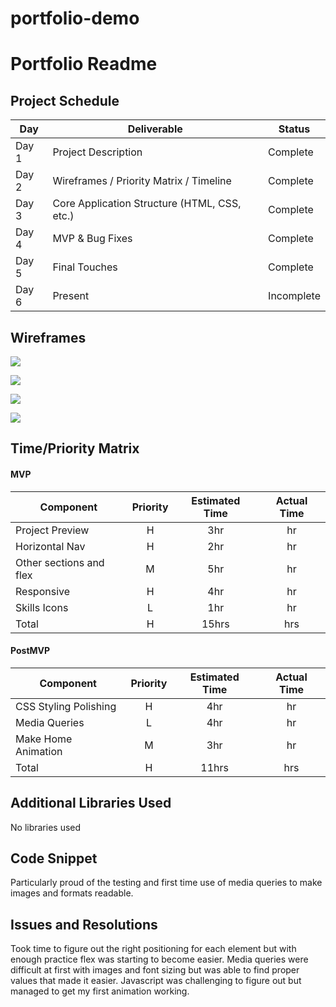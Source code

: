 # portfolio-demo
# Portfolio Readme 


## Project Schedule

|  Day | Deliverable | Status
|---|---| ---|
|Day 1| Project Description | Complete
|Day 2| Wireframes / Priority Matrix / Timeline | Complete
|Day 3| Core Application Structure (HTML, CSS, etc.) | Complete
|Day 4| MVP & Bug Fixes | Complete
|Day 5| Final Touches | Complete
|Day 6| Present | Incomplete

## Wireframes

![](img/Screen%20Shot%202022-10-05%20at%202.56.47%20PM.png)

![](img/Screen%20Shot%202022-10-05%20at%202.57.30%20PM.png)

![](img/Screen%20Shot%202022-10-05%20at%202.58.15%20PM.png)

![](img/Screen%20Shot%202022-10-05%20at%202.59.31%20PM.png)

## Time/Priority Matrix 


#### MVP
| Component | Priority | Estimated Time | Actual Time |
| --- | :---: |  :---: | :---: | 
| Project Preview | H | 3hr | hr |
| Horizontal Nav | H | 2hr | hr |   
| Other sections and flex| M | 5hr | hr| 
| Responsive | H | 4hr | hr | hr |
| Skills Icons | L | 1hr |  hr |
| Total | H | 15hrs| hrs |


#### PostMVP
| Component | Priority | Estimated Time | Actual Time |
| --- | :---: |  :---: | :---: | 
| CSS Styling Polishing | H | 4hr | hr |
| Media Queries | L | 4hr | hr | hr |
| Make Home Animation | M | 3hr | hr |
| Total | H | 11hrs| hrs |


## Additional Libraries Used

 No libraries used

## Code Snippet

Particularly proud of the testing and first time use of media queries to make images and formats readable.

## Issues and Resolutions

 Took time to figure out the right positioning for each element but with enough practice flex was starting to become easier. Media queries were difficult at first with images and font sizing but was able to find proper values that made it easier. Javascript was challenging to figure out but managed to get my first animation working.